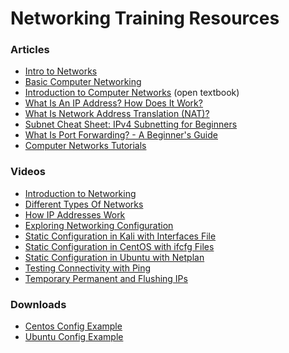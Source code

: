 
# Networking Training Resources

### Articles

- <a href="https://www.freeccnastudyguide.com/study-guides/ccna/ch1/intro-to-networks/" target="_blank">Intro to Networks</a>
- <a href="https://www.geeksforgeeks.org/basics-computer-networking/" target="_blank">Basic Computer Networking</a>
- <a href="https://open.umn.edu/opentextbooks/textbooks/353" target="_blank">Introduction to Computer Networks</a> (open textbook)
- <a href="https://www.fortinet.com/resources/cyberglossary/what-is-ip-address#:~:text=An%20Internet%20Protocol%20(IP)%20address,use%20the%20internet%20to%20communicate" target="_blank">What Is An IP Address? How Does It Work?</a>  
- <a href="https://www.cisco.com/c/en/us/products/routers/network-address-translation.html#:~:text=NAT%20is%20a%20networking%20feature,separates%20public%20and%20private%20networks." target="_blank">What Is Network Address Translation (NAT)?</a>  
- <a href="https://www.networkcomputing.com/ip-subnetting/subnet-cheat-sheet-ipv4-subnetting-for-beginners" target="_blank">Subnet Cheat Sheet: IPv4 Subnetting for Beginners</a>  
- <a href="https://learn.g2.com/port-forwarding" target="_blank">What Is Port Forwarding? - A Beginner's Guide</a>
- <a href="https://www.geeksforgeeks.org/computer-network-tutorials/" target="_blank">Computer Networks Tutorials</a>


### Videos
- <a href="https://www.youtube.com/watch?v=9SIjoeE93lo" target="_blank">Introduction to Networking</a>  
- <a href="https://www.youtube.com/watch?v=h42qLaQM0_s" target="_blank">Different Types Of Networks</a>  
- <a href="https://www.youtube.com/watch?v=v8aYhOxZuNg" target="_blank">How IP Addresses Work</a>  
- <a href="https://www.youtube.com/watch?v=CfLYrLpsUsQ" target="_blank">Exploring Networking Configuration</a>  
- <a href="https://www.youtube.com/watch?v=6AG68GIMw5o" target="_blank">Static Configuration in Kali with Interfaces File</a>  
- <a href="https://www.youtube.com/watch?v=fQPJNI6zI8g" target="_blank">Static Configuration in CentOS with ifcfg Files</a>  
- <a href="https://www.youtube.com/watch?v=3vbFNmnJCl0" target="_blank">Static Configuration in Ubuntu with Netplan</a>  
- <a href="https://www.youtube.com/watch?v=DROCT3-hU3c" target="_blank">Testing Connectivity with Ping</a>  
- <a href="https://www.youtube.com/watch?v=von08e7PlWk" target="_blank">Temporary Permanent and Flushing IPs</a>


### Downloads
- <a href="./downloads/lecture3-0ifcfg-eth0" download>Centos Config Example</a><br>
- <a href="./downloads/lecture3-00-installer-config.yaml" download>Ubuntu Config Example</a><br>
